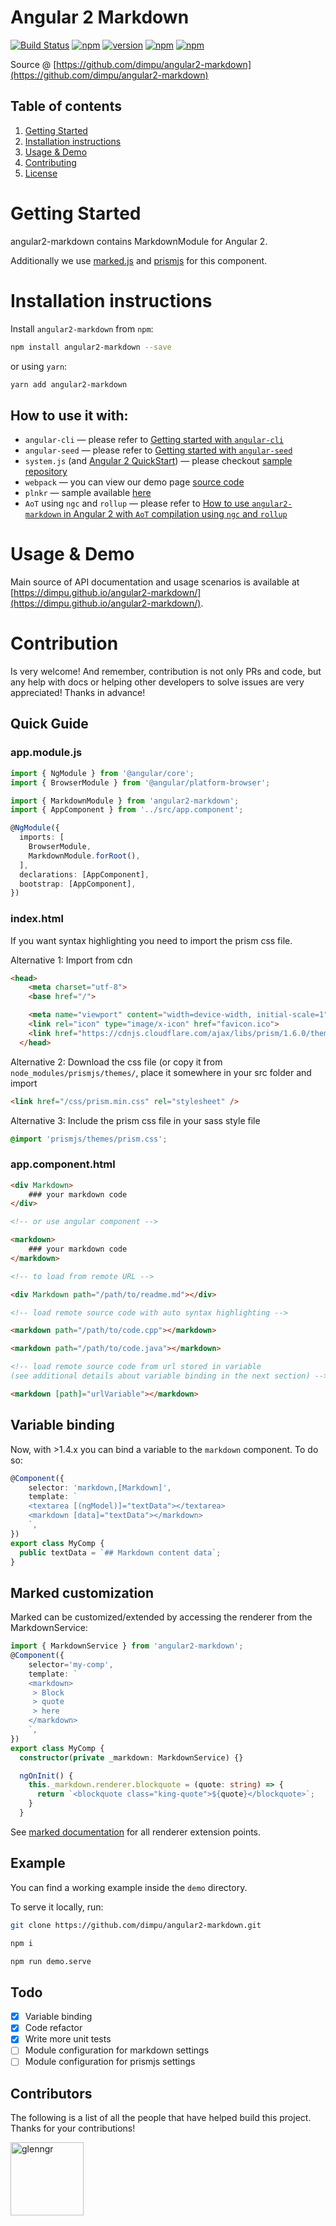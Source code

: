 # Angular 2 Markdown

[![Build Status][travis-badge]][travis-badge-url]
[![npm][circleci-badge-url]][circleci-url]
[![version][npm-badge-url]][npm-url]
[![npm][license-badge-url]][license-url]
[![npm][dep-badge-url]][dep-url]

Source @ [https://github.com/dimpu/angular2-markdown](https://github.com/dimpu/angular2-markdown)

## Table of contents
1. [Getting Started](#getting-started)
2. [Installation instructions](#installation-instructions)
3. [Usage & Demo](#usage--demo)
4. [Contributing](#contribution)
5. [License](#license)

# Getting Started

angular2-markdown contains MarkdownModule for Angular 2.

Additionally we use [marked.js](https://github.com/chjj/marked/) and [prismjs](http://prismjs.com/) for this component.

# Installation instructions

Install `angular2-markdown` from `npm`:

```bash
npm install angular2-markdown --save
```
or using `yarn`:

```bash
yarn add angular2-markdown
```

## How to use it with:

- `angular-cli` — please refer to [Getting started with `angular-cli`](https://github.com/dimpu/angular2-markdown/tree/master/docs/getting-started/ng-cli.md)
- `angular-seed` — please refer to [Getting started with `angular-seed`](https://github.com/dimpu/angular2-markdown/tree/master/docs/getting-started/angular-seed.md)
- `system.js` (and [Angular 2 QuickStart](https://angular.io/docs/ts/latest/quickstart.html)) — please checkout [sample repository](https://github.com/dimpu/angular2-quickstart)
- `webpack` — you can view our demo page [source code](https://github.com/dimpu/angular2-markdown/tree/master/demo)
- `plnkr` — sample available [here](http://bit.ly/2kT0z20)
- `AoT` using `ngc` and `rollup` — please refer to [How to use `angular2-markdown` in Angular 2 with `AoT` compilation using `ngc` and `rollup`](https://github.com/dimpu/angular2-markdown/tree/master/docs/getting-started/aot.md)

# Usage & Demo

Main source of API documentation and usage scenarios is available at [https://dimpu.github.io/angular2-markdown/](https://dimpu.github.io/angular2-markdown/).

# Contribution

Is very welcome! And remember, contribution is not only PRs and code, but any help with docs or helping other developers to solve issues are very appreciated! Thanks in advance!

## Quick Guide

### app.module.js

```typescript
import { NgModule } from '@angular/core';
import { BrowserModule } from '@angular/platform-browser';

import { MarkdownModule } from 'angular2-markdown';
import { AppComponent } from '../src/app.component';

@NgModule({
  imports: [
    BrowserModule,
    MarkdownModule.forRoot(),
  ],
  declarations: [AppComponent],
  bootstrap: [AppComponent],
})
```

### index.html
If you want syntax highlighting you need to import the prism css file.

Alternative 1: Import from cdn
```html
<head>
    <meta charset="utf-8">
    <base href="/">

    <meta name="viewport" content="width=device-width, initial-scale=1">
    <link rel="icon" type="image/x-icon" href="favicon.ico">
    <link href="https://cdnjs.cloudflare.com/ajax/libs/prism/1.6.0/themes/prism.min.css" rel="stylesheet" />
  </head>
```

Alternative 2: Download the css file (or copy it from `node_modules/prismjs/themes/`, place it somewhere in your src folder and import
```html
<link href="/css/prism.min.css" rel="stylesheet" />
```

Alternative 3: Include the prism css file in your sass style file
```css
@import 'prismjs/themes/prism.css';
```

### app.component.html

```html
<div Markdown>
    ### your markdown code
</div>

<!-- or use angular component -->

<markdown>
    ### your markdown code
</markdown>

<!-- to load from remote URL -->

<div Markdown path="/path/to/readme.md"></div>

<!-- load remote source code with auto syntax highlighting -->

<markdown path="/path/to/code.cpp"></markdown>

<markdown path="/path/to/code.java"></markdown>

<!-- load remote source code from url stored in variable
(see additional details about variable binding in the next section) -->

<markdown [path]="urlVariable"></markdown>
```

## Variable binding

Now, with >1.4.x you can bind a variable to the `markdown` component. To do so:

```typescript
@Component({
    selector: 'markdown,[Markdown]',
    template: `
    <textarea [(ngModel)]="textData"></textarea>
    <markdown [data]="textData"></markdown>
    `,
})
export class MyComp {
  public textData = `## Markdown content data`;
}
```

## Marked customization

Marked can be customized/extended by accessing the renderer from the MarkdownService:

```typescript
import { MarkdownService } from 'angular2-markdown';
@Component({
    selector='my-comp',
    template: `
    <markdown>
     > Block
     > quote
     > here
    </markdown>
    `,
})
export class MyComp {
  constructor(private _markdown: MarkdownService) {}

  ngOnInit() {
    this._markdown.renderer.blockquote = (quote: string) => {
      return `<blockquote class="king-quote">${quote}</blockquote>`;
    }
  }
```

See [marked documentation](https://github.com/chjj/marked) for all renderer extension points.

## Example

You can find a working example inside the `demo` directory.

To serve it locally, run:

```bash
git clone https://github.com/dimpu/angular2-markdown.git

npm i

npm run demo.serve
```

## Todo

- [x] Variable binding
- [x] Code refactor
- [x] Write more unit tests
- [ ] Module configuration for markdown settings
- [ ] Module configuration for prismjs settings

<h2 id="contributors">Contributors</h2>

The following is a list of all the people that have helped build this project. Thanks for your contributions!


[<img alt="glenngr" src="https://avatars2.githubusercontent.com/u/8955488?v=3&s=460" width="117">](https://github.com/glenngr)











[travis-badge]: https://travis-ci.org/dimpu/angular2-markdown.svg?branch=master
[travis-badge-url]: https://travis-ci.org/dimpu/angular2-markdown
[license-url]: https://opensource.org/licenses/MIT
[license-badge-url]: https://img.shields.io/npm/l/angular2-markdown.svg
[npm-url]: https://www.npmjs.com/package/angular2-markdown
[npm-badge-url]: https://img.shields.io/npm/v/angular2-markdown.svg?style=flat
[circleci-url]: https://circleci.com/gh/dimpu/angular2-markdown/master
[circleci-badge-url]: https://circleci.com/gh/dimpu/angular2-markdown/tree/master.svg?style=shield&
[demo-url]: https://github.com/dimpu/angular2-markdown
[dep-url]: https://david-dm.org/dimpu/angular2-markdown
[dep-badge-url]: https://david-dm.org/dimpu/angular2-markdown/status.svg



